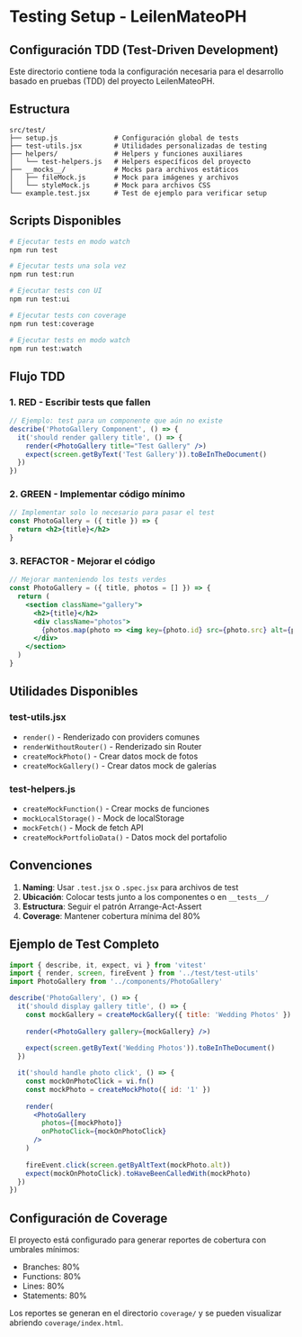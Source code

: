 # Testing Setup - LeilenMateoPH

## Configuración TDD (Test-Driven Development)

Este directorio contiene toda la configuración necesaria para el desarrollo basado en pruebas (TDD) del proyecto LeilenMateoPH.

## Estructura

```
src/test/
├── setup.js              # Configuración global de tests
├── test-utils.jsx        # Utilidades personalizadas de testing
├── helpers/              # Helpers y funciones auxiliares
│   └── test-helpers.js   # Helpers específicos del proyecto
├── __mocks__/            # Mocks para archivos estáticos
│   ├── fileMock.js       # Mock para imágenes y archivos
│   └── styleMock.js      # Mock para archivos CSS
└── example.test.jsx      # Test de ejemplo para verificar setup
```

## Scripts Disponibles

```bash
# Ejecutar tests en modo watch
npm run test

# Ejecutar tests una sola vez
npm run test:run

# Ejecutar tests con UI
npm run test:ui

# Ejecutar tests con coverage
npm run test:coverage

# Ejecutar tests en modo watch
npm run test:watch
```

## Flujo TDD

### 1. RED - Escribir tests que fallen
```jsx
// Ejemplo: test para un componente que aún no existe
describe('PhotoGallery Component', () => {
  it('should render gallery title', () => {
    render(<PhotoGallery title="Test Gallery" />)
    expect(screen.getByText('Test Gallery')).toBeInTheDocument()
  })
})
```

### 2. GREEN - Implementar código mínimo
```jsx
// Implementar solo lo necesario para pasar el test
const PhotoGallery = ({ title }) => {
  return <h2>{title}</h2>
}
```

### 3. REFACTOR - Mejorar el código
```jsx
// Mejorar manteniendo los tests verdes
const PhotoGallery = ({ title, photos = [] }) => {
  return (
    <section className="gallery">
      <h2>{title}</h2>
      <div className="photos">
        {photos.map(photo => <img key={photo.id} src={photo.src} alt={photo.alt} />)}
      </div>
    </section>
  )
}
```

## Utilidades Disponibles

### test-utils.jsx
- `render()` - Renderizado con providers comunes
- `renderWithoutRouter()` - Renderizado sin Router
- `createMockPhoto()` - Crear datos mock de fotos
- `createMockGallery()` - Crear datos mock de galerías

### test-helpers.js
- `createMockFunction()` - Crear mocks de funciones
- `mockLocalStorage()` - Mock de localStorage
- `mockFetch()` - Mock de fetch API
- `createMockPortfolioData()` - Datos mock del portafolio

## Convenciones

1. **Naming**: Usar `.test.jsx` o `.spec.jsx` para archivos de test
2. **Ubicación**: Colocar tests junto a los componentes o en `__tests__/`
3. **Estructura**: Seguir el patrón Arrange-Act-Assert
4. **Coverage**: Mantener cobertura mínima del 80%

## Ejemplo de Test Completo

```jsx
import { describe, it, expect, vi } from 'vitest'
import { render, screen, fireEvent } from '../test/test-utils'
import PhotoGallery from '../components/PhotoGallery'

describe('PhotoGallery', () => {
  it('should display gallery title', () => {
    const mockGallery = createMockGallery({ title: 'Wedding Photos' })
    
    render(<PhotoGallery gallery={mockGallery} />)
    
    expect(screen.getByText('Wedding Photos')).toBeInTheDocument()
  })

  it('should handle photo click', () => {
    const mockOnPhotoClick = vi.fn()
    const mockPhoto = createMockPhoto({ id: '1' })
    
    render(
      <PhotoGallery 
        photos={[mockPhoto]} 
        onPhotoClick={mockOnPhotoClick} 
      />
    )
    
    fireEvent.click(screen.getByAltText(mockPhoto.alt))
    expect(mockOnPhotoClick).toHaveBeenCalledWith(mockPhoto)
  })
})
```

## Configuración de Coverage

El proyecto está configurado para generar reportes de cobertura con umbrales mínimos:
- Branches: 80%
- Functions: 80%
- Lines: 80%
- Statements: 80%

Los reportes se generan en el directorio `coverage/` y se pueden visualizar abriendo `coverage/index.html`.














